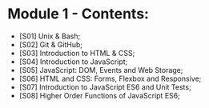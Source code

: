 # Module 1 - Contents: 
* [S01] Unix & Bash; 
* [S02] Git & GitHub; 
* [S03] Introduction to HTML & CSS; 
* [S04] Introduction to JavaScript; 
* [S05] JavaScript: DOM, Events and Web Storage; 
* [S06] HTML and CSS: Forms, Flexbox and Responsive; 
* [S07] Introduction to JavaScript ES6 and Unit Tests; 
* [S08] Higher Order Functions of JavaScript ES6; 
